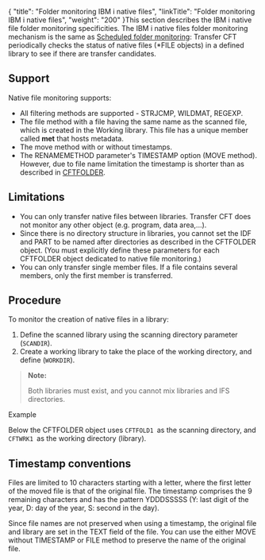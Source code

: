 {
    "title": "Folder monitoring IBM i native files",
    "linkTitle": "Folder monitoring IBM i native files",
    "weight": "200"
}This section describes the IBM i native file folder monitoring specificities. The IBM i native files folder monitoring mechanism is the same as [Scheduled folder monitoring](../#scheduled_folder): Transfer CFT periodically checks the status of native files (\*FILE objects) in a defined library to see if there are transfer candidates.

## Support

Native file monitoring supports:

-   All filtering methods are supported - STRJCMP, WILDMAT, REGEXP.
-   The file method with a file having the same name as the scanned file, which is created in the Working library. This file has a unique member called **met** that hosts metadata.
-   The move method with or without timestamps.
-   The RENAMEMETHOD parameter's TIMESTAMP option (MOVE method). However, due to file name limitation the timestamp is shorter than as described in [CFTFOLDER](../../../c_intro_userinterfaces/web_copilot_ui/flow_def_intro/cftfolder#CFTFOLDE).

## Limitations

-   You can only transfer native files between libraries. Transfer CFT does not monitor any other object (e.g. program, data area,...).
-   Since there is no directory structure in libraries, you cannot set the IDF and PART to be named after directories as described in the CFTFOLDER object. (You must explicitly define these parameters for each CFTFOLDER object dedicated to native file monitoring.)
-   You can only transfer single member files. If a file contains several members, only the first member is transferred.

## Procedure

To monitor the creation of native files in a library:

1.  Define the scanned library using the scanning directory parameter (`SCANDIR`).
2.  Create a working library to take the place of the working directory, and define (`WORKDIR`).

> **Note:**
>
> Both libraries must exist, and you cannot mix libraries and IFS directories.

Example

Below the CFTFOLDER object uses `CFTFOLD1 `as the scanning directory, and `CFTWRK1 `as the working directory (library).

## Timestamp conventions

Files are limited to 10 characters starting with a letter, where the first letter of the moved file is that of the original file. The timestamp comprises the 9 remaining characters and has the pattern YDDDSSSSS (Y: last digit of the year, D: day of the year, S: second in the day).

Since file names are not preserved when using a timestamp, the original file and library are set in the TEXT field of the file. You can use the either MOVE without TIMESTAMP or FILE method to preserve the name of the original file.

